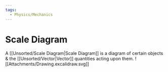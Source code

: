 ```yaml
---
tags:
  - Physics/Mechanics
---
```

# Scale Diagram
A [[Unsorted/Scale Diagram|Scale Diagram]] is a diagram of certain objects & the [[Unsorted/Vector|Vector]] quantities acting upon them.
![[Attachments/Drawing.excalidraw.svg]]